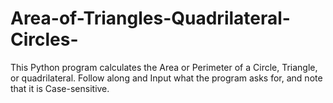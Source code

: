 # Area-of-Triangles-Quadrilateral-Circles-
This Python program calculates the Area or Perimeter of a Circle, Triangle, or quadrilateral. Follow along and Input what the program asks for, and note that it is Case-sensitive. 
